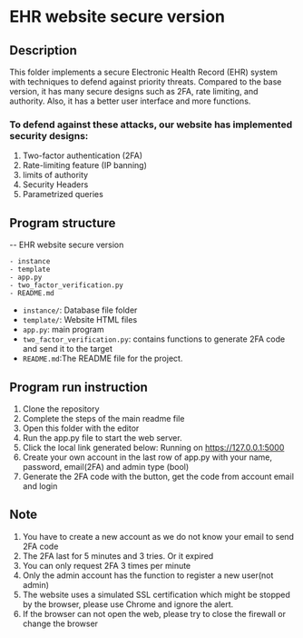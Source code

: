 # EHR website secure version

## Description
This folder implements a secure Electronic Health Record (EHR) system with techniques to defend against priority threats. Compared to the base version, it has many secure designs such as 2FA, rate limiting, and authority. Also, it has a better user interface and more functions.

### To defend against these attacks, our website has implemented security designs:
1. Two-factor authentication (2FA)
2. Rate-limiting feature (IP banning)
3. limits of authority
4. Security Headers
5. Parametrized queries

## Program structure
-- EHR website secure version
```
- instance
- template
- app.py
- two_factor_verification.py
- README.md
```
- `instance/`: Database file folder
- `template/`: Website HTML files
- `app.py`: main program 
- `two_factor_verification.py`: contains functions to generate 2FA code and send it to the target 
- `README.md`:The README file for the project.

## Program run instruction
1. Clone the repository
2. Complete the steps of the main readme file
3. Open this folder with the editor
4. Run the app.py file to start the web server.
5. Click the local link generated below: Running on https://127.0.0.1:5000
6. Create your own account in the last row of app.py with your name, password, email(2FA) and admin type (bool)
7. Generate the 2FA code with the button, get the code from account email and login

## Note
1. You have to create a new account as we do not know your email to send 2FA code
2. The 2FA last for 5 minutes and 3 tries. Or it expired
3. You can only request 2FA 3 times per minute
4. Only the admin account has the function to register a new user(not admin)
5. The website uses a simulated SSL certification which might be stopped by the browser, please use Chrome and ignore the alert.
6. If the browser can not open the web, please try to close the firewall or change the browser
 

